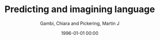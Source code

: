 ---
layout: post
title: Predicting and imagining language

date: 1996-01-01 00:00
author: Gambi, Chiara and Pickering, Martin J
tags: ["forward models","joint tasks","prediction","speech imagery"]
journal: Language Cognition and Neuroscience

link: https://doi.org/10.1080/23273798.2015.1049188

year: 2016
---